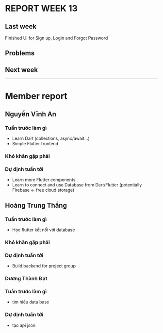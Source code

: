 # REPORT WEEK 13

[//]: # (Add more using the same template)

## Last week
Finished UI for Sign up, Login and Forgot Password
## Problems

## Next week

---

# Member report

## Nguyễn Vĩnh An

### Tuần trước làm gì
- Learn Dart (collections, async/await...)
- Simple Flutter frontend

### Khó khăn gặp phải

### Dự định tuần tới
- Learn more Flutter components
- Learn to connect and use Database from Dart/Flutter (potentially Firebase &larr; free cloud storage)

## Hoàng Trung Thắng

### Tuần trước làm gì
- Học flutter kết nối với database
### Khó khăn gặp phải

### Dự định tuần tới
- Build backend for project group

### Dương Thành Đạt

### Tuần trước làm gì
- tìm hiểu data base
### Dự định tuần tới
- tạo api json
